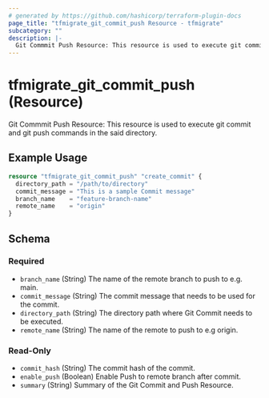 ```yaml
---
# generated by https://github.com/hashicorp/terraform-plugin-docs
page_title: "tfmigrate_git_commit_push Resource - tfmigrate"
subcategory: ""
description: |-
  Git Commmit Push Resource: This resource is used to execute git commit and git push commands in the said directory.
---
```


# tfmigrate_git_commit_push (Resource)

Git Commmit Push Resource: This resource is used to execute git commit and git push commands in the said directory.

## Example Usage

```terraform
resource "tfmigrate_git_commit_push" "create_commit" {
  directory_path = "/path/to/directory"
  commit_message = "This is a sample Commit message"
  branch_name    = "feature-branch-name"
  remote_name    = "origin"
}
```

<!-- schema generated by tfplugindocs -->
## Schema

### Required

- `branch_name` (String) The name of the remote branch to push to e.g. main.
- `commit_message` (String) The commit message that needs to be used for the commit.
- `directory_path` (String) The directory path where Git Commit needs to be executed.
- `remote_name` (String) The name of the remote to push to e.g origin.

### Read-Only

- `commit_hash` (String) The commit hash of the commit.
- `enable_push` (Boolean) Enable Push to remote branch after commit.
- `summary` (String) Summary of the Git Commit and Push Resource.

